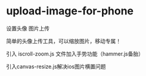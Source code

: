 # upload-image-for-phone
设置头像 图片上传

简单的头像上传工具，可以缩放图片，移动专属！

引入 iscroll-zoom.js 文件加入手势功能（hammer.js备胎）

引入canvas-resize.js解决ios图片横置问题


